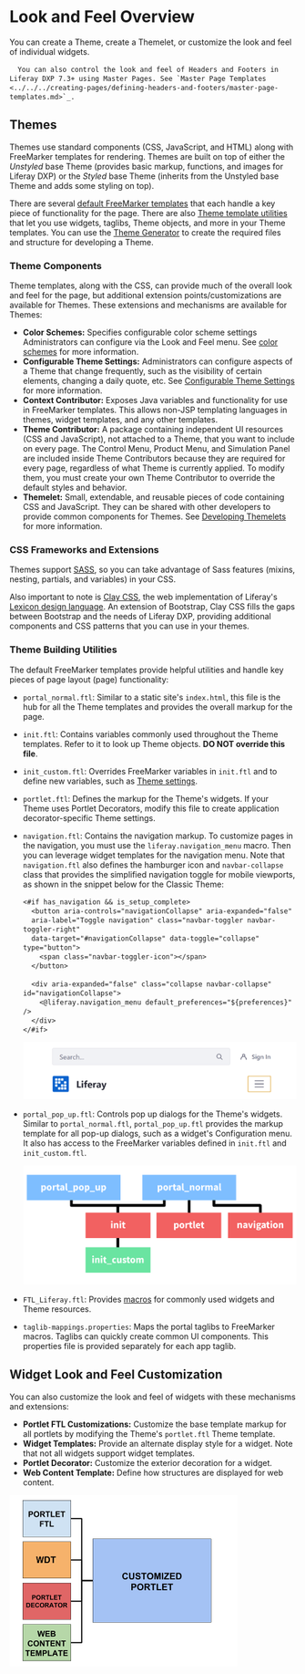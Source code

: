 # Look and Feel Overview

You can create a Theme, create a Themelet, or customize the look and feel of individual widgets.

```note::
  You can also control the look and feel of Headers and Footers in Liferay DXP 7.3+ using Master Pages. See `Master Page Templates <../../../creating-pages/defining-headers-and-footers/master-page-templates.md>`_.
```

## Themes

Themes use standard components (CSS, JavaScript, and HTML) along with FreeMarker templates for rendering. Themes are built on top of either the *Unstyled* base Theme (provides basic markup, functions, and images for Liferay DXP) or the *Styled* base Theme (inherits from the Unstyled base Theme and adds some styling on top).

There are several [default FreeMarker templates](#theme-building-utilities) that each handle a key piece of functionality for the page. There are also [Theme template utilities](#theme-building-utilities) that let you use widgets, taglibs, Theme objects, and more in your Theme templates. You can use the [Theme Generator](./installing-the-theme-generator.md) to create the required files and structure for developing a Theme.

### Theme Components

Theme templates, along with the CSS, can provide much of the overall look and feel for the page, but additional extension points/customizations are available for Themes. These extensions and mechanisms are available for Themes:

* **Color Schemes:** Specifies configurable color scheme settings Administrators can configure via the Look and Feel menu. See [color schemes](../../developing-themes/customizing-configuration-settings/creating-color-schemes.md) for more information.
* **Configurable Theme Settings:** Administrators can configure aspects of a Theme that change frequently, such as the visibility of certain elements, changing a daily quote, etc. See [Configurable Theme Settings](../../developing-themes/customizing-configuration-settings/adding-theme-settings.md) for more information.
* **Context Contributor:** Exposes Java variables and functionality for use in FreeMarker templates. This allows non-JSP templating languages in themes, widget templates, and any other templates. <!--See the [Context Contributors tutorial](TODO) for more information.-->
* **Theme Contributor:** A package containing independent UI resources (CSS and JavaScript), not attached to a Theme, that you want to include on every page. The Control Menu, Product Menu, and Simulation Panel are included inside Theme Contributors because they are required for every page, regardless of what Theme is currently applied. To modify them, you must create your own Theme Contributor to override the default styles and behavior. <!--See the [Theme Contributors tutorial](TODO) for more information.-->
* **Themelet:** Small, extendable, and reusable pieces of code containing CSS and JavaScript. They can be shared with other developers to provide common components for Themes. See [Developing Themelets](../../developing-themes/developing-themelets.md) for more information.

### CSS Frameworks and Extensions

Themes support [SASS](https://sass-lang.com/), so you can take advantage of Sass features (mixins, nesting, partials, and variables) in your CSS.

Also important to note is [Clay CSS](https://clayui.com/), the web implementation of Liferay's [Lexicon design language](https://liferay.design/lexicon/). An extension of Bootstrap, Clay CSS fills the gaps between Bootstrap and the needs of Liferay DXP, providing additional components and CSS patterns that you can use in your themes. <!--Clay base, Liferay's Bootstrap API extension, along with Atlas, a custom Bootstrap Theme, creates the Classic Theme. See [Customizing Atlas and Clay Base Themes](TODO) for more information.-->

### Theme Building Utilities

The default FreeMarker templates provide helpful utilities and handle key pieces of page layout (page) functionality:

* `portal_normal.ftl`: Similar to a static site's `index.html`, this file is the hub for all the Theme templates and provides the overall markup for the page.
* `init.ftl`: Contains variables commonly used throughout the Theme templates. Refer to it to look up Theme objects. <!--For convenience, the [FreeMarker Variable Reference Guide](TODO) lists the objects.--> **DO NOT override this file**.
* `init_custom.ftl`: Overrides FreeMarker variables in `init.ftl` and to define new variables, such as [Theme settings](../../developing-themes/customizing-configuration-settings/adding-theme-settings.md).
* `portlet.ftl`: Defines the markup for the Theme's widgets. If your Theme uses Portlet Decorators, modify this file to create application decorator-specific Theme settings.
* `navigation.ftl`: Contains the navigation markup. To customize pages in the navigation, you must use the `liferay.navigation_menu` macro. Then you can leverage widget templates for the navigation menu. Note that `navigation.ftl` also defines the hamburger icon and `navbar-collapse` class that provides the simplified navigation toggle for mobile viewports, as shown in the snippet below for the Classic Theme:

    ```markup
    <#if has_navigation && is_setup_complete>
      <button aria-controls="navigationCollapse" aria-expanded="false" 
      aria-label="Toggle navigation" class="navbar-toggler navbar-toggler-right" 
      data-target="#navigationCollapse" data-toggle="collapse" type="button">
        <span class="navbar-toggler-icon"></span>
      </button>

      <div aria-expanded="false" class="collapse navbar-collapse" id="navigationCollapse">
        <@liferay.navigation_menu default_preferences="${preferences}" />
      </div>
    </#if>
    ```

    ![The collapsed navbar provides simplified user-friendly navigation for mobile devices.](./look-and-feel-overview/images/01.png)

* `portal_pop_up.ftl`: Controls pop up dialogs for the Theme's widgets. Similar to `portal_normal.ftl`, `portal_pop_up.ftl` provides the markup template for all pop-up dialogs, such as a widget's Configuration menu. It also has access to the FreeMarker variables defined in `init.ftl` and `init_custom.ftl`.

    ![Each Theme template provides a portion of the page's markup and functionality.](./look-and-feel-overview/images/02.png)

* `FTL_Liferay.ftl`: Provides [macros](TODO) for commonly used widgets and Theme resources.

* `taglib-mappings.properties`: Maps the portal taglibs to FreeMarker macros. Taglibs can quickly create common UI components. This properties file is provided separately for each app taglib. <!--For convenience, these FreeMarker macros appear in the [FreeMarker Taglib Mappings reference guide](TODO). See the [Taglib reference](TODO) for more information on using each taglib in your Theme templates.-->

## Widget Look and Feel Customization

You can also customize the look and feel of widgets with these mechanisms and extensions:

* **Portlet FTL Customizations:** Customize the base template markup for all portlets by modifying the Theme's `portlet.ftl` Theme template. <!--See the [Theming Portlets](TODO) for more information.-->
* **Widget Templates:** Provide an alternate display style for a widget. Note that not all widgets support widget templates. <!--See the [Widget Templates User Guide](TODO) for more information.-->
* **Portlet Decorator:** Customize the exterior decoration for a widget. <!--See [Portlet Decorators](TODO) for more information.-->
* **Web Content Template:** Define how structures are displayed for web content. <!--See the [Web Content Templates User Guide articles](/docs/7-2/user/-/knowledge_base/u/designing-web-content-with-templates) for more information.-->

![There are several extension points for customizing portlets.](./look-and-feel-overview/images/03.png)
